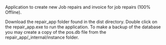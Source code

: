 Application to create new Job repairs and invoice for job repairs (100% Offline).

Download the repair_app folder found in the dist directory. Double click on the repair_app.exe to run the application. To make a backup of the database you may create a copy of the pos.db file from the repair_app/_internal/instance folder.
